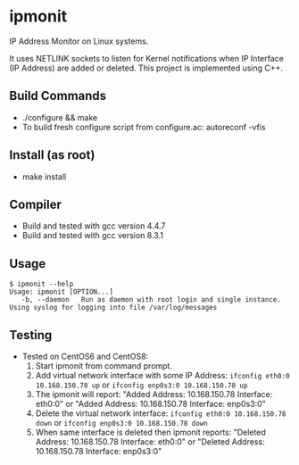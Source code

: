 # ipmonit
IP Address Monitor on Linux systems.

It uses NETLINK sockets to listen for Kernel notifications when IP Interface (IP Address) are added or deleted. This project is implemented using C++.

## Build Commands
* ./configure && make 
* To build fresh configure script from configure.ac: autoreconf -vfis

## Install (as root)
* make install

## Compiler
* Build and tested with gcc version 4.4.7
* Build and tested with gcc version 8.3.1

## Usage
````````````
$ ipmonit --help
Usage: ipmonit [OPTION...]
   -b, --daemon   Run as daemon with root login and single instance. Using syslog for logging into file /var/log/messages
````````````
## Testing
* Tested on CentOS6 and CentOS8:
   1. Start ipmonit from command prompt.
   2. Add virtual network interface with some IP Address:  `ifconfig eth0:0 10.168.150.78 up` or `ifconfig enp0s3:0 10.168.150.78 up`
   3. The ipmonit will report: "Added Address: 10.168.150.78 Interface: eth0:0" or "Added Address: 10.168.150.78 Interface: enp0s3:0"
   4. Delete the virtual network interface: `ifconfig eth0:0 10.168.150.78 down` or `ifconfig enp0s3:0 10.168.150.78 down`
   5. When same interface is deleted then ipmonit reports: "Deleted Address: 10.168.150.78 Interface: eth0:0" or "Deleted Address: 10.168.150.78 Interface: enp0s3:0"


